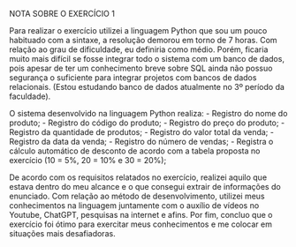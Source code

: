 NOTA SOBRE O EXERCÍCIO 1

Para realizar o exercício utilizei a linguagem Python que sou um pouco habituado com a sintaxe, a resolução demorou em torno de 7 horas.
Com relação ao grau de dificuldade, eu definiria como médio. Porém, ficaria muito mais difícil se fosse integrar todo o sistema com um banco de dados, pois apesar de ter um conhecimento breve sobre SQL ainda não possuo segurança o suficiente para integrar projetos com bancos de dados relacionais. (Estou estudando banco de dados atualmente no 3º período da faculdade).

O sistema desenvolvido na linguagem Python realiza:
	- Registro do nome do produto;
	- Registro do código do produto;
	- Registro do preço do produto;
	- Registro da quantidade de produtos;
	- Registro do valor total da venda;
	- Registro da data da venda;
	- Registro do número de vendas;
	- Registra o cálculo automático de desconto de acordo com a tabela proposta no exercício (10 = 5%, 20 = 10% e 30 = 20%);
	
De acordo com os requisitos relatados no exercício, realizei aquilo que estava dentro do meu alcance e o que consegui extrair de informações do enunciado.
Com relação ao método de desenvolvimento, utilizei meus conhecimentos na linguagem juntamente com o auxílio de vídeos no Youtube, ChatGPT, pesquisas na internet e afins.
Por fim, concluo que o exercício foi ótimo para exercitar meus conhecimentos e me colocar em situações mais desafiadoras.
